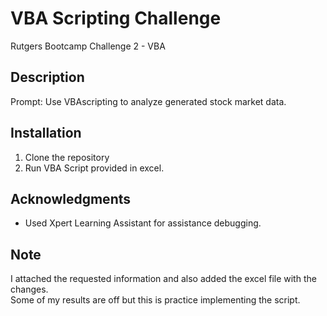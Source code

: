 # VBA Scripting Challenge
Rutgers Bootcamp Challenge 2 - VBA

## Description
Prompt: Use VBAscripting to analyze generated stock market data. 

## Installation
1. Clone the repository
2. Run VBA Script provided in excel.

## Acknowledgments
- Used Xpert Learning Assistant for assistance debugging.
## Note
I attached the requested information and also added the excel file with the changes.
<br> Some of my results are off but this is practice implementing the script. 

